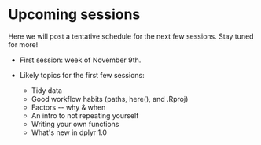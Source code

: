 
# Upcoming sessions

Here we will post a tentative schedule for the next few sessions. Stay tuned for more! 

- First session: week of November 9th.

- Likely topics for the first few sessions: 
  - Tidy data
  - Good workflow habits (paths, here(), and .Rproj)
  - Factors -- why & when
  - An intro to not repeating yourself 
  - Writing your own functions
  - What's new in dplyr 1.0
  

<br/> <br/> <br/> <br/>
